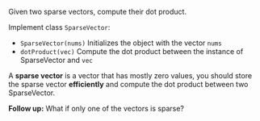 Given two sparse vectors, compute their dot product.

Implement class `SparseVector`:

- `SparseVector(nums)` Initializes the object with the vector `nums`
- `dotProduct(vec)` Compute the dot product between the instance of SparseVector and `vec`

A **sparse vector** is a vector that has mostly zero values, you should store the sparse vector **efficiently** and compute the dot product between two SparseVector.

**Follow up:** What if only one of the vectors is sparse?
